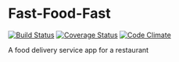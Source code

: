 # Fast-Food-Fast
[![Build Status](https://travis-ci.com/Bobsar0/Fast-Food-Fast.svg?branch=master)](https://travis-ci.com/Bobsar0/Fast-Food-Fast)
[![Coverage Status](https://coveralls.io/repos/github/Bobsar0/Fast-Food-Fast/badge.svg)](https://coveralls.io/github/Bobsar0/Fast-Food-Fast)
[![Code Climate](https://codeclimate.com/github/codeclimate/codeclimate/badges/gpa.svg)](https://codeclimate.com/github/Bobsar0/Fast-Food-Fast)

A food delivery service app for a restaurant
